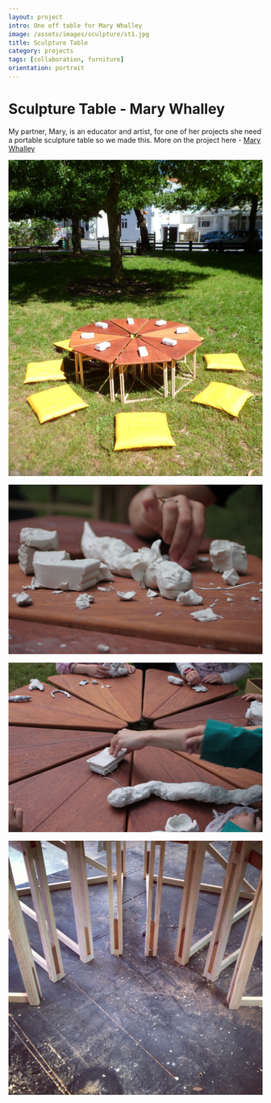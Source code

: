 ```yaml
---
layout: project
intro: One off table for Mary Whalley  
image: /assets/images/sculpture/st1.jpg
title: Sculpture Table
category: projects
tags: [collaboration, furniture]
orientation: portrait
---
```


# Sculpture Table - Mary Whalley

My partner, Mary, is an educator and artist, for one of her projects she need a portable sculpture table so we made this. More on the project here - [Mary Whalley](http://marywhalley.co.nz)

![](/assets/images/sculpture/st1.jpg)

![](/assets/images/sculpture/st2.jpg)

![](/assets/images/sculpture/st3.jpg)

![](/assets/images/sculpture/st4.jpg)